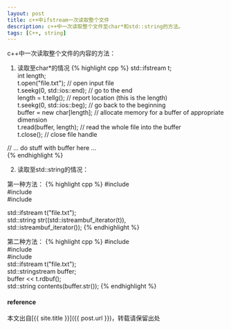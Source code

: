```yaml
---
layout: post
title: c++中ifstream一次读取整个文件
description: c++中一次读取整个文件至char*和std::string的方法。
tags: [C++, string]
---
```


c++中一次读取整个文件的内容的方法：

1. 读取至char*的情况
{% highlight cpp %}
std::ifstream t;  
int length;  
t.open("file.txt");      // open input file  
t.seekg(0, std::ios::end);    // go to the end  
length = t.tellg();           // report location (this is the length)  
t.seekg(0, std::ios::beg);    // go back to the beginning  
buffer = new char[length];    // allocate memory for a buffer of appropriate dimension  
t.read(buffer, length);       // read the whole file into the buffer  
t.close();                    // close file handle  
  
// ... do stuff with buffer here ...  
{% endhighlight %}

2. 读取至std::string的情况：
<!--more-->

第一种方法：
{% highlight cpp %}
#include <string>  
#include <fstream>  
#include <streambuf>  
  
std::ifstream t("file.txt");  
std::string str((std::istreambuf_iterator<char>(t)),  
                 std::istreambuf_iterator<char>()); 
{% endhighlight %}

第二种方法：
{% highlight cpp %}
#include <string>  
#include <fstream>  
#include <sstream>  
std::ifstream t("file.txt");  
std::stringstream buffer;  
buffer << t.rdbuf();  
std::string contents(buffer.str());
{% endhighlight %}

<h4>reference</h4>
<http://stackoverflow.com/questions/2602013/read-whole-ascii-file-into-c-stdstring>

本文出自[{{ site.title }}]({{ post.url }})，转载请保留出处